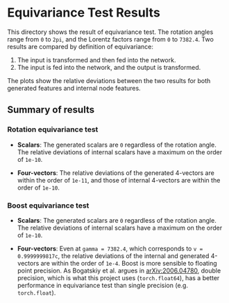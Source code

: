 # Equivariance Test Results
This directory shows the result of equivariance test. The rotation angles range from `0` to `2pi`, and the Lorentz factors range from `0` to `7382.4`. Two results are compared by definition of equivariance:
1. The input is transformed and then fed into the network.
2. The input is fed into the network, and the output is transformed.

The plots show the relative deviations between the two results for both generated features and internal node features.

## Summary of results
### Rotation equivariance test
- **Scalars**: The generated scalars are `0` regardless of the rotation angle. The relative deviations of internal scalars have a maximum on the order of `1e-10`.

- **Four-vectors**: The relative deviations of the generated 4-vectors are within the order of `1e-11`, and those of internal 4-vectors are within the order of `1e-10`.

### Boost equivariance test
- **Scalars**: The generated scalars are `0` regardless of the rotation angle. The relative deviations of internal scalars have a maximum on the order of `1e-10`.

- **Four-vectors**: Even at `gamma = 7382.4`, which corresponds to `v = 0.9999999817c`, the relative deviations of the internal and generated 4-vectors are within the order of `1e-4`. Boost is more sensible to floating point precision. As Bogatskiy et al. argues in [arXiv:2006.04780](https://arxiv.org/abs/2006.04780), double precision, which is what this project uses (`torch.float64`), has a better performance in equivariance test than single precision (e.g. `torch.float`).
